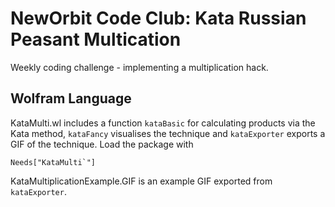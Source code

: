 # NewOrbit Code Club: Kata Russian Peasant Multication
Weekly coding challenge - implementing a multiplication hack.

## Wolfram Language

KataMulti.wl includes a function `kataBasic` for calculating products via the Kata method, `kataFancy` visualises the technique and `kataExporter` exports a GIF of the technique. Load the package with

```
Needs["KataMulti`"]
```

KataMultiplicationExample.GIF is an example GIF exported from `kataExporter`.

